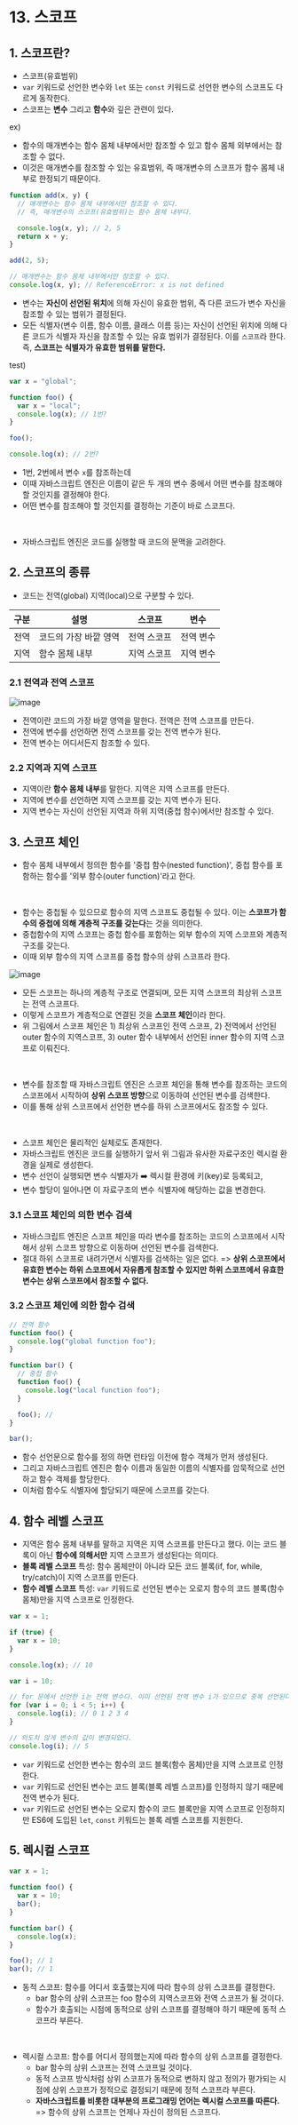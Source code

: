 # 13. 스코프

## 1. 스코프란?

- 스코프(유효범위)
- `var` 키워드로 선언한 변수와 `let` 또는 `const` 키워드로 선언한 변수의 스코프도 다르게 동작한다.
- 스코프는 **변수** 그리고 **함수**와 깊은 관련이 있다.

ex)

- 함수의 매개변수는 함수 몸체 내부에서만 참조할 수 있고 함수 몸체 외부에서는 참조할 수 없다.
- 이것은 매개변수를 참조할 수 있는 유효범위, 즉 매개변수의 스코프가 함수 몸체 내부로 한정되기 때문이다.

```js
function add(x, y) {
  // 매개변수는 함수 몸체 내부에서만 참조할 수 있다.
  // 즉, 매개변수의 스코프(유효범위)는 함수 몸체 내부다.

  console.log(x, y); // 2, 5
  return x + y;
}

add(2, 5);

// 매개변수는 함수 몸체 내부에서만 참조할 수 있다.
console.log(x, y); // ReferenceError: x is not defined
```

- 변수는 **자신이 선언된 위치**에 의해 자신이 유효한 범위, 즉 다른 코드가 변수 자신을 참조할 수 있는 범위가 결정된다.
- 모든 식별자(변수 이름, 함수 이름, 클래스 이름 등)는 자신이 선언된 위치에 의해 다른 코드가 식별자 자신을 참조할 수 있는 유효 범위가 결정된다. 이를 `스코프`라 한다. 즉, **스코프는 식별자가 유효한 범위를 말한다.**

test)

```js
var x = "global";

function foo() {
  var x = "local";
  console.log(x); // 1번?
}

foo();

console.log(x); // 2번?
```

- 1번, 2번에서 변수 `x`를 참조하는데
- 이때 자바스크립트 엔진은 이름이 같은 두 개의 변수 중에서 어떤 변수를 참조해야 할 것인지를 결정해야 한다.
- 어떤 변수를 참조해야 할 것인지를 결정하는 기준이 바로 스코프다.
<br/>

- 자바스크립트 엔진은 코드를 실행할 때 코드의 문맥을 고려한다.

## 2. 스코프의 종류

- 코드는 전역(global) 지역(local)으로 구분할 수 있다.

| 구분 | 설명                  | 스코프      | 변수      |
| ---- | --------------------- | ----------- | --------- |
| 전역 | 코드의 가장 바깥 영역 | 전역 스코프 | 전역 변수 |
| 지역 | 함수 몸체 내부        | 지역 스코프 | 지역 변수 |

### 2.1 전역과 전역 스코프

![image](https://github.com/hanryu1109/JS_Deepdive_book_study/assets/82071500/6d7b1623-67c1-43c9-b0a9-cc963acf0b69)

- 전역이란 코드의 가장 바깥 영역을 말한다. 전역은 전역 스코프를 만든다.
- 전역에 변수를 선언하면 전역 스코프를 갖는 전역 변수가 된다.
- 전역 변수는 어디서든지 참조할 수 있다.

### 2.2 지역과 지역 스코프

- 지역이란 **함수 몸체 내부**를 말한다. 지역은 지역 스코프를 만든다.
- 지역에 변수를 선언하면 지역 스코프를 갖는 지역 변수가 된다.
- 지역 변수는 자신이 선언된 지역과 하위 지역(중첩 함수)에서만 참조할 수 있다.

## 3. 스코프 체인

- 함수 몸체 내부에서 정의한 함수를 '중첩 함수(nested function)', 중첩 함수를 포함하는 함수를 '외부 함수(outer function)'라고 한다.
<br/>

- 함수는 중첩될 수 있으므로 함수의 지역 스코프도 중첩될 수 있다. 이는 **스코프가 함수의 중첩에 의해 계층적 구조를 갖는다**는 것을 의미한다.
- 중첩함수의 지역 스코프는 중첩 함수를 포함하는 외부 함수의 지역 스코프와 계층적 구조를 갖는다.
- 이때 외부 함수의 지역 스코프를 중첩 함수의 상위 스코프라 한다.

![image](https://github.com/hanryu1109/JS_Deepdive_book_study/assets/82071500/3c2feeed-54ff-41de-bee2-cf2ab7e73a37)

- 모든 스코프는 하나의 계층적 구조로 연결되며, 모든 지역 스코프의 최상위 스코프는 전역 스코프다.
- 이렇게 스코프가 계층적으로 연결된 것을 **스코프 체인**이라 한다.
- 위 그림에서 스코프 체인은 1) 최상위 스코프인 전역 스코프, 2) 전역에서 선언된 outer 함수의 지역스코프, 3) outer 함수 내부에서 선언된 inner 함수의 지역 스코프로 이뤄진다.
<br/>

- 변수를 참조할 때 자바스크립트 엔진은 스코프 체인을 통해 변수를 참조하는 코드의 스코프에서 시작하여 **상위 스코프 방향**으로 이동하여 선언된 변수를 검색한다.
- 이를 통해 상위 스코프에서 선언한 변수를 하위 스코프에서도 참조할 수 있다.
<br/>

- 스코프 체인은 물리적인 실체로도 존재한다.
- 자바스크립트 엔진은 코드를 실행하기 앞서 위 그림과 유사한 자료구조인 렉시컬 환경을 실제로 생성한다.
- 변수 선언이 실행되면 변수 식별자가 ➡️ 렉시컬 환경에 키(key)로 등록되고,
- 변수 할당이 일어나면 이 자료구조의 변수 식별자에 해당하는 값을 변경한다.

### 3.1 스코프 체인의 의한 변수 검색

- 자바스크립트 엔진은 스코프 체인을 따라 변수를 참조하는 코드의 스코프에서 시작해서 상위 스코프 방향으로 이동하며 선언된 변수를 검색한다.
- 절대 하위 스코프로 내려가면서 식별자를 검색하는 일은 없다.
  => **상위 스코프에서 유효한 변수는 하위 스코프에서 자유롭게 참조할 수 있지만 하위 스코프에서 유효한 변수는 상위 스코프에서 참조할 수 없다.**

### 3.2 스코프 체인에 의한 함수 검색

```js
// 전역 함수
function foo() {
  console.log("global function foo");
}

function bar() {
  // 중첩 함수
  function foo() {
    console.log("local function foo");
  }

  foo(); //
}

bar();
```

- 함수 선언문으로 함수를 정의 하면 런타임 이전에 함수 객체가 먼저 생성된다.
- 그리고 자바스크립트 엔진은 함수 이름과 동일한 이름의 식별자를 암묵적으로 선언하고 함수 객체를 할당한다.
- 이처럼 함수도 식별자에 할당되기 때문에 스코프를 갖는다.

## 4. 함수 레벨 스코프

- 지역은 함수 몸체 내부를 말하고 지역은 지역 스코프를 만든다고 했다. 이는 코드 블록이 아닌 **함수에 의해서만** 지역 스코프가 생성된다는 의미다.
- **블록 레벨 스코프** 특성: 함수 몸체만이 아니라 모든 코드 블록(if, for, while, try/catch)이 지역 스코프를 만든다.
- **함수 레벨 스코프** 특성: `var` 키워드로 선언된 변수는 오로지 함수의 코드 블록(함수 몸체)만을 지역 스코프로 인정한다.

```js
var x = 1;

if (true) {
  var x = 10;
}

console.log(x); // 10
```

```js
var i = 10;

// for 문에서 선언한 i는 전역 변수다. 이미 선언된 전역 변수 i가 있으므로 중복 선언된다.
for (var i = 0; i < 5; i++) {
  console.log(i); // 0 1 2 3 4
}

// 의도치 않게 변수의 값이 변경되었다.
console.log(i); // 5
```

- `var` 키워드로 선언한 변수는 함수의 코드 블록(함수 몸체)만을 지역 스코프로 인정한다.
- `var` 키워드로 선언된 변수는 코드 블록(블록 레벨 스코프)를 인정하지 않기 때문에 전역 변수가 된다.
- `var` 키워드로 선언된 변수는 오로지 함수의 코드 블록만을 지역 스코프로 인정하지만 ES6에 도입된 `let`, `const` 키워드는 블록 레벨 스코프를 지원한다.

## 5. 렉시컬 스코프

```js
var x = 1;

function foo() {
  var x = 10;
  bar();
}

function bar() {
  console.log(x);
}

foo(); // 1
bar(); // 1
```

- 동적 스코프: 함수를 어디서 호출했는지에 따라 함수의 상위 스코프를 결정한다.
  - bar 함수의 상위 스코프는 foo 함수의 지역스코프와 전역 스코프가 될 것이다.
  - 함수가 호출되는 시점에 동적으로 상위 스코프를 결정해야 하기 때문에 동적 스코프라 부른다.
<br/>

- 렉시컬 스코프: 함수를 어디서 정의했는지에 따라 함수의 상위 스코프를 결정한다.
  - bar 함수의 상위 스코프는 전역 스코프일 것이다.
  - 동적 스코프 방식처럼 상위 스코프가 동적으로 변하지 않고 정의가 평가되는 시점에 상위 스코프가 정적으로 결정되기 때문에 정적 스코프라 부른다.
  - **자바스크립트를 비롯한 대부분의 프로그래밍 언어는 렉시컬 스코프를 따른다.**
    => 함수의 상위 스코프는 언제나 자신이 정의된 스코프다.
